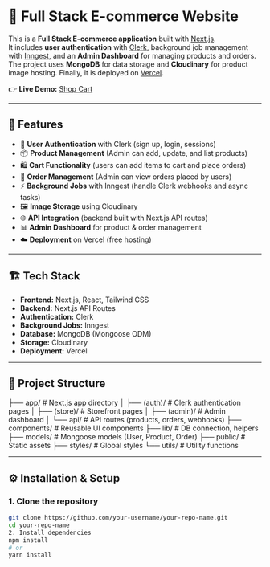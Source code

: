 # 🛒 Full Stack E-commerce Website

This is a **Full Stack E-commerce application** built with [Next.js](https://nextjs.org/).  
It includes **user authentication** with [Clerk](https://clerk.com/), background job management with [Inngest](https://www.inngest.com/), and an **Admin Dashboard** for managing products and orders.  
The project uses **MongoDB** for data storage and **Cloudinary** for product image hosting. Finally, it is deployed on [Vercel](https://vercel.com/).

👉 **Live Demo:** [Shop Cart](https://shop-cart-two-indol.vercel.app/)

---

## 🚀 Features

- 🔐 **User Authentication** with Clerk (sign up, login, sessions)
- 📦 **Product Management** (Admin can add, update, and list products)
- 🛍️ **Cart Functionality** (users can add items to cart and place orders)
- 📑 **Order Management** (Admin can view orders placed by users)
- ⚡ **Background Jobs** with Inngest (handle Clerk webhooks and async tasks)
- 🖼️ **Image Storage** using Cloudinary
- 🌐 **API Integration** (backend built with Next.js API routes)
- 📊 **Admin Dashboard** for product & order management
- ☁️ **Deployment** on Vercel (free hosting)

---

## 🏗️ Tech Stack

- **Frontend:** Next.js, React, Tailwind CSS
- **Backend:** Next.js API Routes
- **Authentication:** Clerk
- **Background Jobs:** Inngest
- **Database:** MongoDB (Mongoose ODM)
- **Storage:** Cloudinary
- **Deployment:** Vercel

---

## 📂 Project Structure
├── app/ # Next.js app directory
│ ├── (auth)/ # Clerk authentication pages
│ ├── (store)/ # Storefront pages
│ ├── (admin)/ # Admin dashboard
│ └── api/ # API routes (products, orders, webhooks)
├── components/ # Reusable UI components
├── lib/ # DB connection, helpers
├── models/ # Mongoose models (User, Product, Order)
├── public/ # Static assets
├── styles/ # Global styles
└── utils/ # Utility functions


---

## ⚙️ Installation & Setup

### 1. Clone the repository
```bash
git clone https://github.com/your-username/your-repo-name.git
cd your-repo-name
2. Install dependencies
npm install
# or
yarn install

